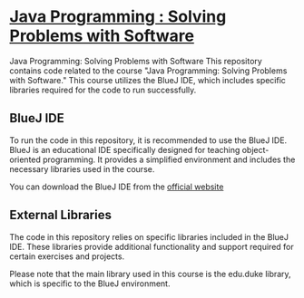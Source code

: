# [Java Programming : Solving Problems with Software](https://www.coursera.org/learn/java-programming)
Java Programming: Solving Problems with Software
This repository contains code related to the course "Java Programming: Solving Problems with Software." This course utilizes the BlueJ IDE, which includes specific libraries required for the code to run successfully.

## BlueJ IDE
To run the code in this repository, it is recommended to use the BlueJ IDE. BlueJ is an educational IDE specifically designed for teaching object-oriented programming. It provides a simplified environment and includes the necessary libraries used in the course.

You can download the BlueJ IDE from the [official website](https://www.bluej.org/)

## External Libraries
The code in this repository relies on specific libraries included in the BlueJ IDE. These libraries provide additional functionality and support required for certain exercises and projects.

Please note that the main library used in this course is the edu.duke library, which is specific to the BlueJ environment.
